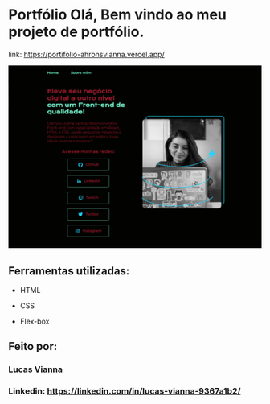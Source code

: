 # Portfólio Olá, Bem vindo ao meu projeto de portfólio.

link: https://portifolio-ahronsvianna.vercel.app/

![image](https://github.com/AhronsVianna/portifolio/blob/main/assets/README%20pic.png)

## Ferramentas utilizadas:

* HTML

* CSS

* Flex-box

## Feito por:

### Lucas Vianna

### Linkedin: https://linkedin.com/in/lucas-vianna-9367a1b2/

